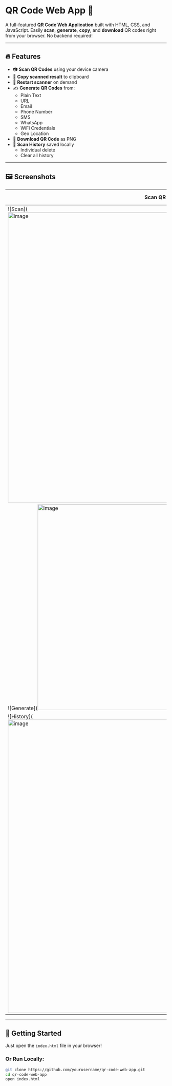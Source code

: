 # QR Code Web App 🚀

A full-featured **QR Code Web Application** built with HTML, CSS, and JavaScript. Easily **scan**, **generate**, **copy**, and **download** QR codes right from your browser. No backend required!

---

## 🔥 Features

- 📷 **Scan QR Codes** using your device camera
- 🧾 **Copy scanned result** to clipboard
- 🔄 **Restart scanner** on demand
- ✍️ **Generate QR Codes** from:
  - Plain Text
  - URL
  - Email
  - Phone Number
  - SMS
  - WhatsApp
  - WiFi Credentials
  - Geo Location
- 💾 **Download QR Code** as PNG
- 📜 **Scan History** saved locally
  - Individual delete
  - Clear all history

---

## 🖼️ Screenshots

| Scan QR | Generate QR | History |
|--------|-------------|---------|
| ![Scan](<img width="904" alt="image" src="https://github.com/user-attachments/assets/5bffbfa4-e0ef-401e-be61-935f011b63cc" />   | 
|![Generate](<img width="641" alt="image" src="https://github.com/user-attachments/assets/efe5a5a5-318e-4244-8734-f074ea2e2c98" />|
| ![History](<img width="914" alt="image" src="https://github.com/user-attachments/assets/bb5ff381-a6db-442e-a622-305a3fee2cb0" />|

---

## 🚀 Getting Started

Just open the `index.html` file in your browser!

### Or Run Locally:
```bash
git clone https://github.com/yourusername/qr-code-web-app.git
cd qr-code-web-app
open index.html
